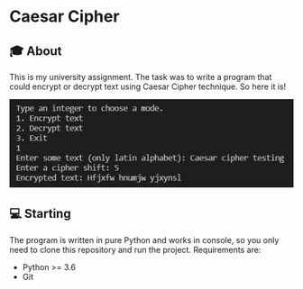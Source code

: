 # Caesar Cipher

## :mortar_board: About 
This is my university assignment. The task was to write a program that could encrypt or decrypt text using Caesar Cipher technique. So here it is!

![](static/screenshot.jpg)

## :computer: Starting
The program is written in pure Python and works in console, so you only need to clone this repository and run the project.
Requirements are:
- Python >= 3.6
- Git
